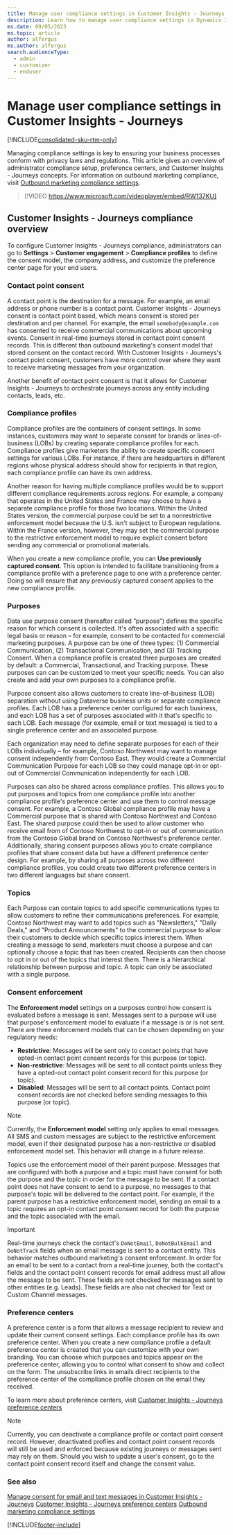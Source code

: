 ```yaml
---
title: Manage user compliance settings in Customer Insights - Journeys
description: Learn how to manage user compliance settings in Dynamics 365 Customer Insights - Journeys.
ms.date: 09/05/2023
ms.topic: article
author: alfergus
ms.author: alfergus
search.audienceType: 
  - admin
  - customizer
  - enduser
---
```


# Manage user compliance settings in Customer Insights - Journeys

[!INCLUDE[consolidated-sku-rtm-only](./includes/consolidated-sku-rtm-only.md)]

Managing compliance settings is key to ensuring your business processes conform with privacy laws and regulations. This article gives an overview of administrator compliance setup, preference centers, and Customer Insights - Journeys concepts. For information on outbound marketing compliance, visit [Outbound marketing compliance settings](privacy-use-features.md).

> [!VIDEO https://www.microsoft.com/videoplayer/embed/RW137KU]

## Customer Insights - Journeys compliance overview

To configure Customer Insights - Journeys compliance, administrators can go to **Settings** > **Customer engagement** > **Compliance profiles** to define the consent model, the company address, and customize the preference center page for your end users.

### Contact point consent

A contact point is the destination for a message. For example, an email address or phone number is a contact point. Customer Insights - Journeys consent is contact point based, which means consent is stored per destination and per channel. For example, the email `somebody@example.com` has consented to receive commercial communications about upcoming events. Consent in real-time journeys stored in contact point consent records. This is different than outbound marketing's consent model that stored consent on the contact record. With Customer Insights - Journeys's contact point consent, customers have more control over where they want to receive marketing messages from your organization.

Another benefit of contact point consent is that it allows for Customer Insights - Journeys to orchestrate journeys across any entity including contacts, leads, etc.

### Compliance profiles

Compliance profiles are the containers of consent settings. In some instances, customers may want to separate consent for brands or lines-of-business (LOBs) by creating separate compliance profiles for each. Compliance profiles give marketers the ability to create specific consent settings for various LOBs. For instance, if there are headquarters in different regions whose physical address should show for recipients in that region, each compliance profile can have its own address.  

Another reason for having multiple compliance profiles would be to support different compliance requirements across regions. For example, a company that operates in the United States and France may choose to have a separate compliance profile for those two locations. Within the United States version, the commercial purpose could be set to a nonrestrictive enforcement model because the U.S. isn't subject to European regulations. Within the France version, however, they may set the commercial purpose to the restrictive enforcement model to require explicit consent before sending any commercial or promotional materials.

When you create a new compliance profile, you can **Use previously captured consent**. This option is intended to facilitate transitioning from a compliance profile with a preference page to one with a preference center. Doing so will ensure that any previously captured consent applies to the new compliance profile.

### Purposes

Data use purpose consent (hereafter called “purpose”) defines the specific reason for which consent is collected. It's often associated with a specific legal basis or reason – for example, consent to be contacted for commercial marketing purposes. A purpose can be one of three types: (1) Commercial Communication, (2) Transactional Communication, and (3) Tracking Consent. When a compliance profile is created three purposes are created by default: a Commercial, Transactional, and Tracking purpose. These purposes can can be customized to meet your specific needs. You can also create and add your own purposes to a compliance profile.

Purpose consent also allows customers to create line-of-business (LOB) separation without using Dataverse business units or separate compliance profiles. Each LOB has a preference center configured for each business, and each LOB has a set of purposes associated with it that's specific to each LOB. Each message (for example, email or text message) is tied to a single preference center and an associated purpose.

Each organization may need to define separate purposes for each of their LOBs individually – for example, Contoso Northwest may want to manage consent independently from Contoso East. They would create a Commercial Communication Purpose for each LOB so they could manage opt-in or opt-out of Commercial Communication independently for each LOB.

Purposes can also be shared across compliance profiles. This allows you to put purposes and topics from one compliance profile into another compliance profile's preference center and use them to control message consent. For example, a Contoso Global compliance profile may have a Commercial purpose that is shared with Contoso Northwest and Contoso East. The shared purpose could then be used to allow customer who receive email from of Contoso Northwest to opt-in or out of communication from the Contoso Global brand on Contoso Northwest's preference center. Additionally, sharing consent purposes allows you to create compliance profiles that share consent data but have a different preference center design. For example, by sharing all purposes across two different compliance profiles, you could create two different preference centers in two different languages but share consent.

### Topics

Each Purpose can contain topics to add specific communications types to allow customers to refine their communications preferences. For example, Contoso Northwest may want to add topics such as "Newsletters," "Daily Deals," and "Product Announcements" to the commercial purpose to allow their customers to decide which specific topics interest them. When creating a message to send, marketers must choose a purpose and can optionally choose a topic that has been created. Recipients can then choose to opt in or out of the topics that interest them. There is a hierarchical relationship between purpose and topic. A topic can only be associated with a single purpose.

### Consent enforcement

The **Enforcement model** settings on a purposes control how consent is evaluated before a message is sent. Messages sent to a purpose will use that purpose's enforcement model to evaluate if a message is or is not sent. There are three enforcement models that can be chosen depending on your regulatory needs:

- **Restrictive**: Messages will be sent only to contact points that have opted-in contact point consent records for this purpose (or topic).
- **Non-restrictive**: Messages will be sent to all contact points unless they have a opted-out contact point consent record for this purpose (or topic).
- **Disabled**: Messages will be sent to all contact points. Contact point consent records are not checked before sending messages to this purpose (or topic).

> [!NOTE]
> Currently, the **Enforcement model** setting only applies to email messages. All SMS and custom messages are subject to the restrictive enforcement model, even if their designated purpose has a non-restrictive or disabled enforcement model set. This behavior will change in a future release.

Topics use the enforcement model of their parent purpose. Messages that are configured with both a purpose and a topic must have consent for both the purpose and the topic in order for the message to be sent. If a contact point does not have consent to send to a purpose, no messages to that purpose's topic will be delivered to the contact point. For example, if the parent purpose has a restrictive enforcement model, sending an email to a topic requires an opt-in contact point consent record for both the purpose and the topic associated with the email.

> [!IMPORTANT]
> Real-time journeys check the contact's `DoNotEmail`, `DoNotBulkEmail` and `DoNotTrack` fields when an email message is sent to a contact entity. This behavior matches outbound marketing's consent enforcement. In order for an email to be sent to a contact from a real-time journey, both the contact's fields and the contact point consent records for email address must all allow the message to be sent. These fields are not checked for messages sent to other entities (e.g. Leads). These fields are also not checked for Text or Custom Channel messages.

### Preference centers

A preference center is a form that allows a message recipient to review and update their current consent settings. Each compliance profile has its own preference center. When you create a new compliance profile a default preference center is created that you can customize with your own branding. You can choose which purposes and topics appear on the preference center, allowing you to control what consent to show and collect on the form. The unsubscribe links in emails direct recipients to the preference center of the compliance profile chosen on the email they received.

To learn more about preference centers, visit [Customer Insights - Journeys preference centers](real-time-marketing-preference-centers.md)

> [!NOTE]
> Currently, you can deactivate a compliance profile or contact point consent record. However, deactivated profiles and contact point consent records will still be used and enforced because existing journeys or messages sent may rely on them. Should you wish to update a user's consent, go to the contact point consent record itself and change the consent value.

### See also

[Manage consent for email and text messages in Customer Insights - Journeys](real-time-marketing-email-text-consent.md)
[Customer Insights - Journeys preference centers](real-time-marketing-preference-centers.md)
[Outbound marketing compliance settings](privacy-use-features.md)

[!INCLUDE[footer-include](./includes/footer-banner.md)]
